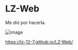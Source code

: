 # LZ-Web

Me dió por hacerla.

![image](https://user-images.githubusercontent.com/94126308/162549074-4cda0d75-758e-4587-b9e9-2c536015b251.png)

https://lz-12-7.github.io/LZ-Web/
